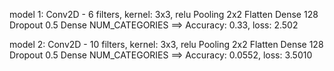 model 1:
    Conv2D - 6 filters, kernel: 3x3, relu
    Pooling 2x2
    Flatten
    Dense 128
    Dropout 0.5
    Dense NUM_CATEGORIES
    ==> Accuracy: 0.33, loss: 2.502

model 2:
    Conv2D - 10 filters, kernel: 3x3, relu
    Pooling 2x2
    Flatten
    Dense 128
    Dropout 0.5
    Dense NUM_CATEGORIES
    ==> Accuracy: 0.0552, loss: 3.5010
